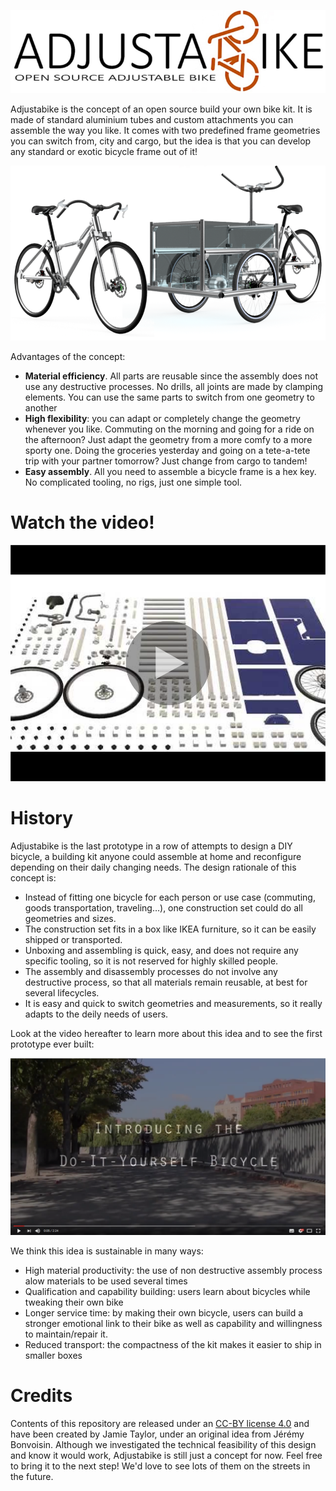 
![logo](./_img/logo.png)

Adjustabike is the concept of an open source build your own bike kit. It is made of standard aluminium tubes and custom attachments you can assemble the way you like. It comes with two predefined frame geometries you can switch from, city and cargo, but the idea is that you can develop any standard or exotic bicycle frame out of it! 

![2geometries](./_img/2geometries.png)

Advantages of the concept:
* **Material efficiency**. All parts are reusable since the assembly does not use any destructive processes. No drills, all joints are made by clamping elements. You can use the same parts to switch from one geometry to another
* **High flexibility**: you can adapt or completely change the geometry whenever you like. Commuting on the morning and going for a ride on the afternoon? Just adapt the geometry from a more comfy to a more sporty one. Doing the groceries yesterday and going on a tete-a-tete trip with your partner tomorrow? Just change from cargo to tandem! 
* **Easy assembly**. All you need to assemble a bicycle frame is a hex key. No complicated tooling, no rigs, just one simple tool.

# Watch the video!

[![videopreview](./_img/videopreview.png)](https://www.youtube.com/watch?v=w_4GJnhUDh0)

# History

Adjustabike is the last prototype in a row of attempts to design a DIY bicycle, a building kit anyone could assemble at home and reconfigure depending on their daily changing needs. The design rationale of this concept is:
* Instead of fitting one bicycle for each person or use case (commuting, goods transportation, traveling…), one construction set could do all geometries and sizes.
* The construction set fits in a box like IKEA furniture, so it can be easily shipped or transported.
* Unboxing and assembling is quick, easy, and does not require any specific tooling, so it is not reserved for highly skilled people. 
* The assembly and disassembly processes do not involve any destructive process, so that all materials remain reusable, at best for several lifecycles.
* It is easy and quick to switch geometries and measurements, so it really adapts to the deily needs of users.

Look at the video hereafter to learn more about this idea and to see the first prototype ever built:

[![videopreview2](./_img/videopreview2.png)](https://youtu.be/1FokTwZMRIM)

We think this idea is sustainable in many ways:
* High material productivity: the use of non destructive assembly process alow materials to be used several times
* Qualification and capability building: users learn about bicycles while tweaking their own bike
* Longer service time: by making their own bicycle, users can build a stronger emotional link to their bike as well as capability and willingness to maintain/repair it.
* Reduced transport: the compactness of the kit makes it easier to ship in smaller boxes


# Credits
Contents of this repository are released under an [CC-BY license 4.0](https://creativecommons.org/licenses/by/4.0/) and have been created by Jamie Taylor, under an original idea from Jérémy Bonvoisin. Although we investigated the technical feasibility of this design and know it would work, Adjustabike is still just a concept for now. Feel free to bring it to the next step! We'd love to see lots of them on the streets in the future.